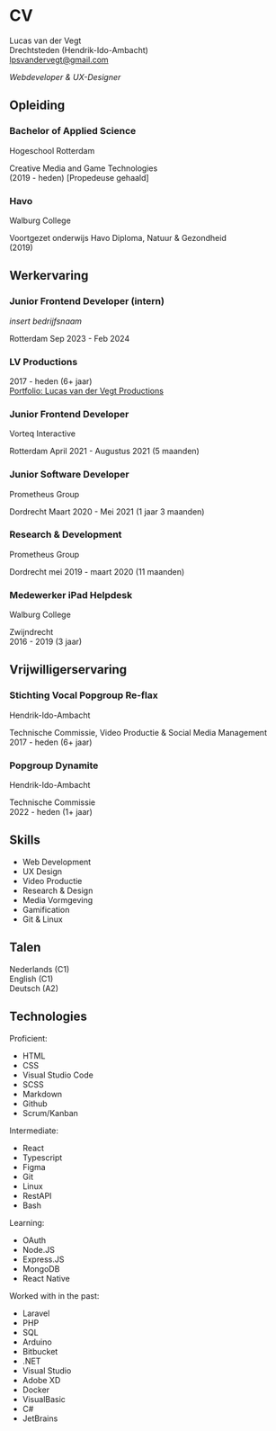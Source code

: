# CV
Lucas van der Vegt  
Drechtsteden (Hendrik-Ido-Ambacht)  
lpsvandervegt@gmail.com  

*Webdeveloper & UX-Designer*

## Opleiding

### Bachelor of Applied Science
Hogeschool Rotterdam

Creative Media and Game Technologies   
(2019 - heden) [Propedeuse gehaald]


### Havo
Walburg College

Voortgezet onderwijs
Havo Diploma, Natuur & Gezondheid  
(2019)


## Werkervaring


### Junior Frontend Developer (intern)
*insert bedrijfsnaam*

Rotterdam
Sep 2023 - Feb 2024

<!-- ### Verkoopmedewerker Decoratief  
Karwei

Hendrik-Ido-Ambacht
Mei 2023 - Jun 2023 -->


### LV Productions
2017 - heden (6+ jaar)  
[Portfolio: Lucas van der Vegt Productions](https://www.youtube.com/playlist?list=PLrWROtnnxuAOio7eYAoT9SVKgcJR2Dv29)

### Junior Frontend Developer  
Vorteq Interactive

Rotterdam
April 2021 - Augustus 2021 (5 maanden)

### Junior Software Developer 
Prometheus Group

Dordrecht
Maart 2020 - Mei 2021 (1 jaar 3 maanden)

### Research & Development 
Prometheus Group

Dordrecht
mei 2019 - maart 2020 (11 maanden)

### Medewerker iPad Helpdesk  
Walburg College

Zwijndrecht  
2016 - 2019 (3 jaar)


## Vrijwilligerservaring

### Stichting Vocal Popgroup Re-flax
Hendrik-Ido-Ambacht

Technische Commissie, Video Productie & Social Media Management  
2017 - heden (6+ jaar)

### Popgroup Dynamite
Hendrik-Ido-Ambacht

Technische Commissie  
2022 - heden (1+ jaar)

## Skills
- Web Development
- UX Design
- Video Productie
- Research & Design
- Media Vormgeving
- Gamification
- Git & Linux

## Talen
Nederlands (C1)  
English (C1)  
Deutsch (A2)  

## Technologies

Proficient:

- HTML
- CSS
- Visual Studio Code
- SCSS
- Markdown
- Github
- Scrum/Kanban

Intermediate:

- React
- Typescript
- Figma
- Git
- Linux
- RestAPI
- Bash

Learning:

- OAuth
- Node.JS
- Express.JS
- MongoDB
- React Native

Worked with in the past:

- Laravel
- PHP
- SQL
- Arduino
- Bitbucket
- .NET
- Visual Studio
- Adobe XD
- Docker
- VisualBasic
- C#
- JetBrains